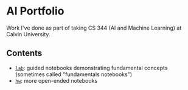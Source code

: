 # AI Portfolio

Work I've done as part of taking CS 344 (AI and Machine Learning) at Calvin University.

## Contents

- [`lab`](lab/): guided notebooks demonstrating fundamental concepts (sometimes called "fundamentals notebooks")
- [`hw`](hw/): more open-ended notebooks
